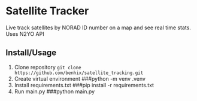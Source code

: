 # Satellite Tracker

Live track satellites by NORAD ID number on a map and see real time stats. Uses N2YO API

## Install/Usage
1) Clone repository
`git clone https://github.com/benhix/satellite_tracking.git`
3) Create virtual environment ###python -m venv .venv
4) Install requirements.txt ###pip install -r requirements.txt
5) Run main.py ###python main.py
 
